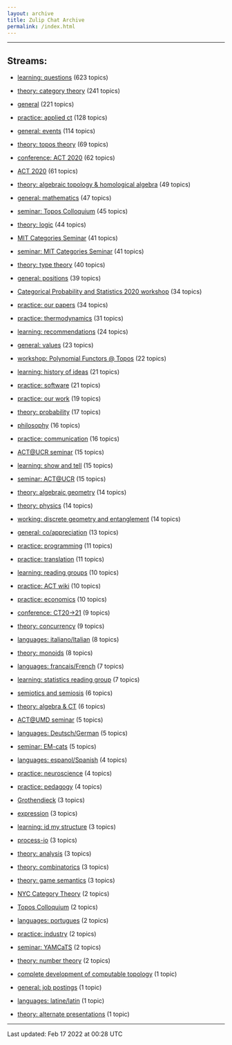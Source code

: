 ```yaml
---
layout: archive
title: Zulip Chat Archive
permalink: /index.html
---
```


---

## Streams:

* [learning: questions](stream/229199-learning:-questions/index.html) (623 topics)

* [theory: category theory](stream/229136-theory:-category-theory/index.html) (241 topics)

* [general](stream/229111-general/index.html) (221 topics)

* [practice: applied ct](stream/229156-practice:-applied-ct/index.html) (128 topics)

* [general: events](stream/229141-general:-events/index.html) (114 topics)

* [theory: topos theory](stream/230087-theory:-topos-theory/index.html) (69 topics)

* [conference: ACT 2020](stream/243068-conference:-ACT-2020/index.html) (62 topics)

* [ACT 2020](stream/243068-ACT-2020/index.html) (61 topics)

* [theory: algebraic topology & homological algebra](stream/241590-theory:-algebraic-topology-&-homological-algebra/index.html) (49 topics)

* [general: mathematics](stream/266967-general:-mathematics/index.html) (47 topics)

* [seminar: Topos Colloquium](stream/269484-seminar:-Topos-Colloquium/index.html) (45 topics)

* [theory: logic](stream/233104-theory:-logic/index.html) (44 topics)

* [MIT Categories Seminar](stream/229457-MIT-Categories-Seminar/index.html) (41 topics)

* [seminar: MIT Categories Seminar](stream/229457-seminar:-MIT-Categories-Seminar/index.html) (41 topics)

* [theory: type theory](stream/229952-theory:-type-theory/index.html) (40 topics)

* [general: positions](stream/245502-general:-positions/index.html) (39 topics)

* [Categorical Probability and Statistics 2020 workshop](stream/238032-Categorical-Probability-and-Statistics-2020-workshop/index.html) (34 topics)

* [practice: our papers](stream/258900-practice:-our-papers/index.html) (34 topics)

* [practice: thermodynamics](stream/306433-practice:-thermodynamics/index.html) (31 topics)

* [learning: recommendations](stream/232161-learning:-recommendations/index.html) (24 topics)

* [general: values](stream/241990-general:-values/index.html) (23 topics)

* [workshop: Polynomial Functors @ Topos](stream/282140-workshop:-Polynomial-Functors-@-Topos/index.html) (22 topics)

* [learning: history of ideas](stream/232163-learning:-history-of-ideas/index.html) (21 topics)

* [practice: software](stream/229125-practice:-software/index.html) (21 topics)

* [practice: our work](stream/274877-practice:-our-work/index.html) (19 topics)

* [theory: probability](stream/253118-theory:-probability/index.html) (17 topics)

* [philosophy](stream/229134-philosophy/index.html) (16 topics)

* [practice: communication](stream/233322-practice:-communication/index.html) (16 topics)

* [ACT@UCR seminar](stream/229966-ACT@UCR-seminar/index.html) (15 topics)

* [learning: show and tell](stream/232162-learning:-show-and-tell/index.html) (15 topics)

* [seminar: ACT@UCR](stream/229966-seminar:-ACT@UCR/index.html) (15 topics)

* [theory: algebraic geometry](stream/231112-theory:-algebraic-geometry/index.html) (14 topics)

* [theory: physics](stream/251538-theory:-physics/index.html) (14 topics)

* [working: discrete geometry and entanglement](stream/266854-working:-discrete-geometry-and-entanglement/index.html) (14 topics)

* [general: co/appreciation](stream/271602-general:-co/appreciation/index.html) (13 topics)

* [practice: programming](stream/229450-practice:-programming/index.html) (11 topics)

* [practice: translation](stream/260000-practice:-translation/index.html) (11 topics)

* [learning: reading groups](stream/232160-learning:-reading-groups/index.html) (10 topics)

* [practice: ACT wiki](stream/243548-practice:-ACT-wiki/index.html) (10 topics)

* [practice: economics](stream/231468-practice:-economics/index.html) (10 topics)

* [conference: CT20->21](stream/298844-conference:-CT20->21/index.html) (9 topics)

* [theory: concurrency](stream/235484-theory:-concurrency/index.html) (9 topics)

* [languages: italiano/Italian](stream/231111-languages:-italiano/Italian/index.html) (8 topics)

* [theory: monoids](stream/231815-theory:-monoids/index.html) (8 topics)

* [languages: francais/French](stream/231124-languages:-francais/French/index.html) (7 topics)

* [learning: statistics reading group](stream/245528-learning:-statistics-reading-group/index.html) (7 topics)

* [semiotics and semiosis](stream/229179-semiotics-and-semiosis/index.html) (6 topics)

* [theory: algebra & CT](stream/230123-theory:-algebra-&-CT/index.html) (6 topics)

* [ACT@UMD seminar](stream/229967-ACT@UMD-seminar/index.html) (5 topics)

* [languages: Deutsch/German](stream/231144-languages:-Deutsch/German/index.html) (5 topics)

* [seminar: EM-cats](stream/298571-seminar:-EM-cats/index.html) (5 topics)

* [languages: espanol/Spanish](stream/231120-languages:-espanol/Spanish/index.html) (4 topics)

* [practice: neuroscience](stream/233925-practice:-neuroscience/index.html) (4 topics)

* [practice: pedagogy](stream/295092-practice:-pedagogy/index.html) (4 topics)

* [Grothendieck](stream/307233-Grothendieck/index.html) (3 topics)

* [expression](stream/247180-expression/index.html) (3 topics)

* [learning: id my structure](stream/311521-learning:-id-my-structure/index.html) (3 topics)

* [process-io](stream/267137-process-io/index.html) (3 topics)

* [theory: analysis](stream/281848-theory:-analysis/index.html) (3 topics)

* [theory: combinatorics](stream/229794-theory:-combinatorics/index.html) (3 topics)

* [theory: game semantics](stream/233273-theory:-game-semantics/index.html) (3 topics)

* [NYC Category Theory](stream/237238-NYC-Category-Theory/index.html) (2 topics)

* [Topos Colloquium](stream/269484-Topos-Colloquium/index.html) (2 topics)

* [languages: portugues](stream/303660-languages:-portugues/index.html) (2 topics)

* [practice: industry](stream/229370-practice:-industry/index.html) (2 topics)

* [seminar: YAMCaTS](stream/275483-seminar:-YAMCaTS/index.html) (2 topics)

* [theory: number theory](stream/298864-theory:-number-theory/index.html) (2 topics)

* [complete development of computable topology](stream/299920-complete-development-of-computable-topology/index.html) (1 topic)

* [general: job postings](stream/231377-general:-job-postings/index.html) (1 topic)

* [languages: latine/latin](stream/255711-languages:-latine/latin/index.html) (1 topic)

* [theory: alternate presentations](stream/233122-theory:-alternate-presentations/index.html) (1 topic)

<hr><p>Last updated: Feb 17 2022 at 00:28 UTC</p>